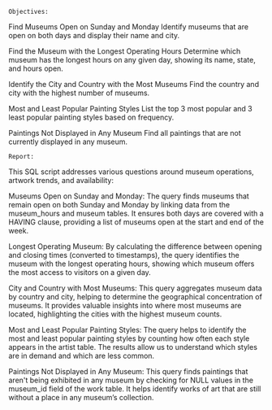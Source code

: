     Objectives:

Find Museums Open on Sunday and Monday
Identify museums that are open on both days and display their name and city.

Find the Museum with the Longest Operating Hours
Determine which museum has the longest hours on any given day, showing its name, state, and hours open.

Identify the City and Country with the Most Museums
Find the country and city with the highest number of museums.

Most and Least Popular Painting Styles
List the top 3 most popular and 3 least popular painting styles based on frequency.

Paintings Not Displayed in Any Museum
Find all paintings that are not currently displayed in any museum.

    
    Report:
This SQL script addresses various questions around museum operations, artwork trends, and availability:

Museums Open on Sunday and Monday:
The query finds museums that remain open on both Sunday and Monday by linking data from the museum_hours and museum tables. It ensures both days are covered with a HAVING clause, providing a list of museums open at the start and end of the week.

Longest Operating Museum:
By calculating the difference between opening and closing times (converted to timestamps), the query identifies the museum with the longest operating hours, showing which museum offers the most access to visitors on a given day.

City and Country with Most Museums:
This query aggregates museum data by country and city, helping to determine the geographical concentration of museums. It provides valuable insights into where most museums are located, highlighting the cities with the highest museum counts.

Most and Least Popular Painting Styles:
The query helps to identify the most and least popular painting styles by counting how often each style appears in the artist table. The results allow us to understand which styles are in demand and which are less common.

Paintings Not Displayed in Any Museum:
This query finds paintings that aren't being exhibited in any museum by checking for NULL values in the museum_id field of the work table. It helps identify works of art that are still without a place in any museum’s collection.
